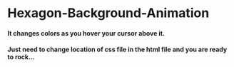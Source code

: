 # Hexagon-Background-Animation

#### It changes colors as you hover your cursor above it.
#### Just need to change location of css file in the html file and you are ready to rock...
